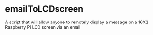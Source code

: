 # emailToLCDscreen
A script that will allow anyone to remotely display a message on a 16X2 Raspberry Pi LCD screen via an email
